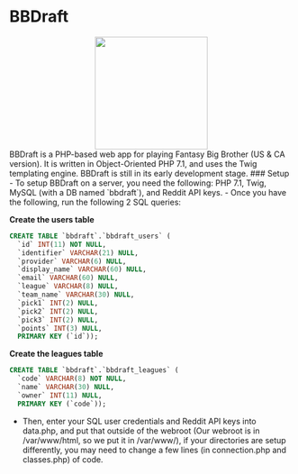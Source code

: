 # BBDraft  
<center><img src="https://gitlab.com/laken/bbdraft/raw/master/images/logo.png" width="200px"></center>  
BBDraft is a PHP-based web app for playing Fantasy Big Brother (US & CA version). It is written in Object-Oriented PHP 7.1, and uses the Twig templating engine.  
BBDraft is still in its early development stage.  
### Setup
- To setup BBDraft on a server, you need the following: PHP 7.1, Twig, MySQL (with a DB named `bbdraft`), and Reddit API keys.  
- Once you have the following, run the following 2 SQL queries:  
  
**Create the users table**
```sql
CREATE TABLE `bbdraft`.`bbdraft_users` (
  `id` INT(11) NOT NULL,
  `identifier` VARCHAR(21) NULL,
  `provider` VARCHAR(6) NULL,
  `display_name` VARCHAR(60) NULL,
  `email` VARCHAR(60) NULL,
  `league` VARCHAR(8) NULL,
  `team_name` VARCHAR(30) NULL,
  `pick1` INT(2) NULL,
  `pick2` INT(2) NULL,
  `pick3` INT(2) NULL,
  `points` INT(3) NULL,
  PRIMARY KEY (`id`));
  ```
  
**Create the leagues table**
```sql
CREATE TABLE `bbdraft`.`bbdraft_leagues` (
  `code` VARCHAR(8) NOT NULL,
  `name` VARCHAR(30) NULL,
  `owner` INT(11) NULL,
  PRIMARY KEY (`code`));
  ``` 
  
- Then, enter your SQL user credentials and Reddit API keys into data.php, and put that outside of the webroot (Our webroot is in /var/www/html, so we put it in /var/www/), if your directories are setup differently, you may need to change a few lines (in connection.php and classes.php) of code.  
  